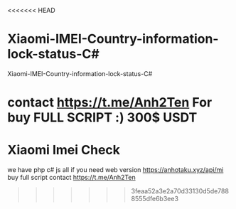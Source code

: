 <<<<<<< HEAD
# Xiaomi-IMEI-Country-information-lock-status-C#
 Xiaomi-IMEI-Country-information-lock-status-C#

contact https://t.me/Anh2Ten 
For buy FULL SCRIPT :)
300$ USDT
=======
# Xiaomi Imei Check
 we have php c# js all if you need 
 web version https://anhotaku.xyz/api/mi
 buy full script contact https://t.me/Anh2Ten
>>>>>>> 3feaa52a3e2a70d33130d5de7888555dfe6b3ee3
